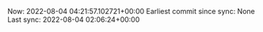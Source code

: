 Now: 2022-08-04 04:21:57.102721+00:00 Earliest commit since sync: None Last sync: 2022-08-04 02:06:24+00:00
